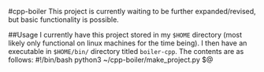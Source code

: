 #cpp-boiler
This project is currently waiting to be further expanded/revised, but basic functionality is possible.

##Usage
I currently have this project stored in my `$HOME` directory (most likely only functional on linux machines for the time being).
I then have an executable in `$HOME/bin/` directory titled `boiler-cpp`. The contents are as follows:
    #!/bin/bash
    python3 ~/cpp-boiler/make_project.py $@


